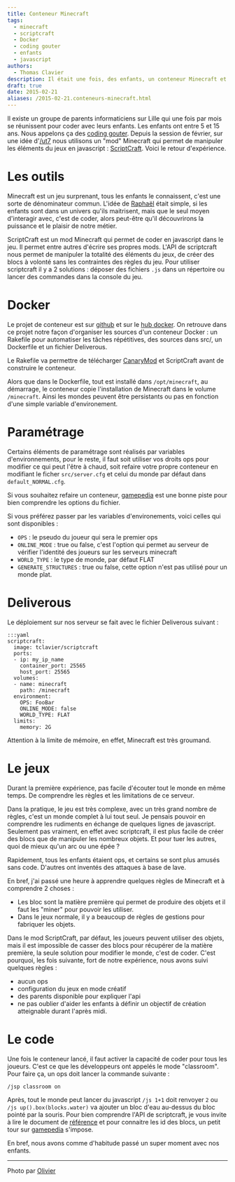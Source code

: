 ```yaml
---
title: Conteneur Minecraft
tags:
  - minecraft
  - scriptcraft
  - Docker
  - coding gouter
  - enfants
  - javascript
authors:
  - Thomas Clavier
description: Il était une fois, des enfants, un conteneur Minecraft et du javascript ...
draft: true
date: 2015-02-21
aliases: /2015-02-21.conteneurs-minecraft.html
---
```


Il existe un groupe de parents informaticiens sur Lille qui une fois par mois se réunissent pour coder avec leurs enfants. Les enfants ont entre 5 et 15 ans. Nous appelons ça des [coding gouter](http://codinggouter.org/). Depuis la session de février, sur une idée d'[/ut7](http://gnanclub.ut7.fr/) nous utilisons un "mod" Minecraft qui permet de manipuler les éléments du jeux en javascript : [ScriptCraft](http://scriptcraftjs.org/). Voici le retour d'expérience.

# Les outils

Minecraft est un jeu surprenant, tous les enfants le connaissent, c'est une sorte de dénominateur commun. L'idée de [Raphaël](http://ut7.fr/equipe.html) était simple, si les enfants sont dans un univers qu'ils maitrisent, mais que le seul moyen d'interagir avec, c'est de coder, alors peut-être qu'il découvrirons la puissance et le plaisir de notre métier.

ScriptCraft est un mod Minecraft qui permet de coder en javascript dans le jeu. Il permet entre autres d'écrire ses propres mods. L'API de scriptcraft nous permet de manipuler la totalité des éléments du jeux, de créer des blocs à volonté sans les contraintes des règles du jeu.
Pour utiliser scriptcraft il y a 2 solutions : déposer des fichiers `.js` dans un répertoire ou lancer des commandes dans la console du jeu.

# Docker

Le projet de conteneur est sur [github](https://github.com/tclavier/docker-scriptcraft) et sur le [hub docker](https://registry.hub.docker.com/u/tclavier/scriptcraft/). On retrouve dans ce projet notre façon d'organiser les sources d'un conteneur Docker : un Rakefile pour automatiser les tâches répétitives, des sources dans src/, un Dockerfile et un fichier Deliverous.

Le Rakefile va permettre de télécharger [CanaryMod](http://canarymod.net/) et ScriptCraft avant de construire le conteneur.

Alors que dans le Dockerfile, tout est installé dans `/opt/minecraft`, au démarrage, le conteneur copie l'installation de Minecraft dans le volume `/minecraft`. Ainsi les mondes peuvent être persistants ou pas en fonction d'une simple variable d'environement.

# Paramétrage

Certains éléments de paramétrage sont réalisés par variables d'environnements, pour le reste, il faut soit utiliser vos droits ops pour modifier ce qui peut l'être à chaud, soit refaire votre propre conteneur en modifiant le ficher `src/server.cfg` et celui du monde par défaut dans `default_NORMAL.cfg`.

Si vous souhaitez refaire un conteneur, [gamepedia](http://minecraft-fr.gamepedia.com/Server.properties) est une bonne piste pour bien comprendre les options du fichier.

Si vous préférez passer par les variables d'environements, voici celles qui sont disponibles :

* `OPS` : le pseudo du joueur qui sera le premier ops
* `ONLINE_MODE` : true ou false, c'est l'option qui permet au serveur de vérifier l'identité des joueurs sur les serveurs minecraft
* `WORLD_TYPE` : le type de monde, par défaut FLAT
* `GENERATE_STRUCTURES` : true ou false, cette option n'est pas utilisé pour un monde plat.

# Deliverous

Le déploiement sur nos serveur se fait avec le fichier Deliverous suivant : 

    :::yaml
    scriptcraft:
      image: tclavier/scriptcraft
      ports:
      - ip: my_ip_name
        container_port: 25565
        host_port: 25565
      volumes:
      - name: minecraft
        path: /minecraft
      environment:
        OPS: FooBar
        ONLINE_MODE: false
        WORLD_TYPE: FLAT
      limits:
        memory: 2G

Attention à la limite de mémoire, en effet, Minecraft est très groumand.

# Le jeux

Durant la première expérience, pas facile d'écouter tout le monde en même temps. De comprendre les règles et les limitations de ce serveur.

Dans la pratique, le jeu est très complexe, avec un très grand nombre de règles, c'est un monde complet à lui tout seul. Je pensais pouvoir en comprendre les rudiments en échange de quelques lignes de javascript. Seulement pas vraiment, en effet avec scriptcraft, il est plus facile de créer des blocs que de manipuler les nombreux objets. Et pour tuer les autres, quoi de mieux qu'un arc ou une épée ?

Rapidement, tous les enfants étaient ops, et certains se sont plus amusés sans code. D'autres ont inventés des attaques à base de lave.

En bref, j'ai passé une heure à apprendre quelques règles de Minecraft et à comprendre 2 choses :

* Les bloc sont la matière première qui permet de produire des objets et il faut les "miner" pour pouvoir les utiliser.
* Dans le jeux normale, il y a beaucoup de règles de gestions pour fabriquer les objets.

Dans le mod ScriptCraft, par défaut, les joueurs peuvent utiliser des objets, mais il est impossible de casser des blocs pour récupérer de la matière première, la seule solution pour modifier le monde, c'est de coder. 
C'est pourquoi, les fois suivante, fort de notre expérience, nous avons suivi quelques règles :
* aucun ops
* configuration du jeux en mode créatif
* des parents disponible pour expliquer l'api
* ne pas oublier d'aider les enfants à définir un objectif de création atteignable durant l'après midi.

# Le code

Une fois le conteneur lancé, il faut activer la capacité de coder pour tous les joueurs. C'est ce que les développeurs ont appelés le mode "classroom". Pour faire ça, un ops doit lancer la commande suivante :

    /jsp classroom on

Après, tout le monde peut lancer du javascript `/js 1+1` doit renvoyer `2` ou `/js up().box(blocks.water)` va ajouter un bloc d'eau au-dessus du bloc pointé par la souris. Pour bien comprendre l'API de scriptcraft, je vous invite à lire le document de [référence](https://github.com/walterhiggins/ScriptCraft/blob/master/docs/API-Reference.md) et pour connaitre les id des blocs, un petit tour sur [gamepedia](http://minecraft-fr.gamepedia.com/Valeurs) s'impose.

En bref, nous avons comme d'habitude passé un super moment avec nos enfants.

---
Photo par [Olivier](https://plus.google.com/+OlivierVEREMME)
